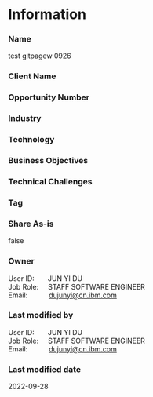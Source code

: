 

# Information

### Name

test gitpagew 0926

### Client Name



### Opportunity Number



### Industry






### Technology






### Business Objectives






### Technical Challenges






### Tag





### Share As-is

false


### Owner


User ID: &nbsp; &nbsp; &nbsp; JUN YI DU  
Job Role: &nbsp; &nbsp; STAFF SOFTWARE ENGINEER  
Email: &nbsp; &nbsp; &nbsp; &nbsp; &nbsp; dujunyi@cn.ibm.com  



### Last modified by


User ID: &nbsp; &nbsp; &nbsp; JUN YI DU  
Job Role: &nbsp; &nbsp; STAFF SOFTWARE ENGINEER  
Email: &nbsp; &nbsp; &nbsp; &nbsp; &nbsp; dujunyi@cn.ibm.com  


### Last modified date

2022-09-28